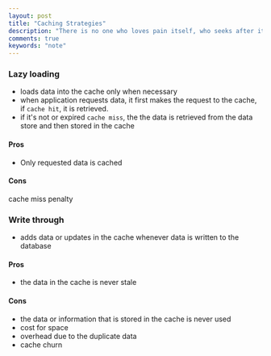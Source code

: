 ```yaml
---
layout: post
title: "Caching Strategies"
description: "There is no one who loves pain itself, who seeks after it and wants to have it, simply because it is pain..."
comments: true
keywords: "note"
---
```


### Lazy loading
- loads data into the cache only when necessary
- when application requests data, it first makes the request to the cache, if `cache hit`, it is retrieved.
- if it's not or expired `cache miss`, the the data is retrieved from the data store and then stored in the cache

#### Pros
- Only requested data is cached

#### Cons
cache miss penalty

### Write through
- adds data or updates in the cache whenever data is written to the database

#### Pros
- the data in the cache is never stale

#### Cons
- the data or information that is stored in the cache is never used
- cost for space
- overhead due to the duplicate data
- cache churn
